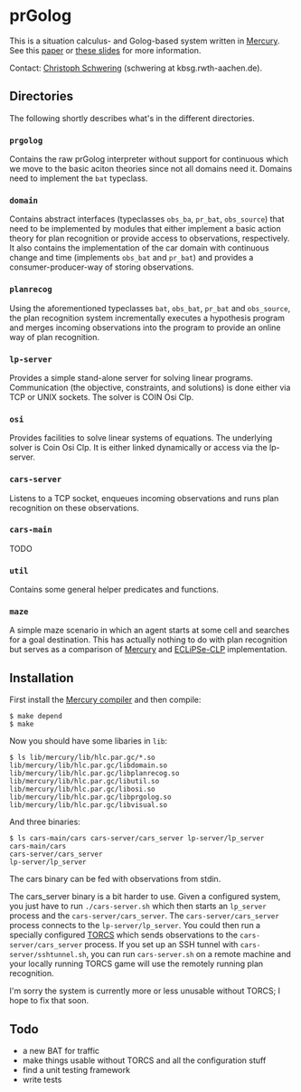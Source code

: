 prGolog
=======

This is a situation calculus- and Golog-based system written in
[Mercury][Mercury].
See this [paper][Paper] or [these slides][Slides] for more information.

Contact: [Christoph Schwering][Schwering] (schwering at kbsg.rwth-aachen.de).


Directories
-----------

The following shortly describes what's in the different directories.

### `prgolog`
Contains the raw prGolog interpreter without support for continuous
which we move to the basic aciton theories since not all domains
need it. Domains need to implement the `bat` typeclass.

### `domain`
Contains abstract interfaces (typeclasses `obs_ba`, `pr_bat`,
`obs_source`) that need to be implemented by modules that either
implement a basic action theory for plan recognition or provide
access to observations, respectively.
It also contains the implementation of the car domain with
continuous change and time (implements `obs_bat` and `pr_bat`) and
provides a consumer-producer-way of storing observations.

### `planrecog`
Using the aforementioned typeclasses `bat`, `obs_bat`, `pr_bat` and
`obs_source`, the plan recognition system incrementally executes a
hypothesis program and merges incoming observations into the program
to provide an online way of plan recognition.

### `lp-server`
Provides a simple stand-alone server for solving linear programs.
Communication (the objective, constraints, and solutions) is done
either via TCP or UNIX sockets. The solver is COIN Osi Clp.

### `osi`
Provides facilities to solve linear systems of equations. The
underlying solver is Coin Osi Clp. It is either linked dynamically
or access via the lp-server.

### `cars-server`
Listens to a TCP socket, enqueues incoming observations and runs
plan recognition on these observations.

### `cars-main`
TODO

### `util`
Contains some general helper predicates and functions.

### `maze`
A simple maze scenario in which an agent starts at some cell and
searches for a goal destination. This has actually nothing to do
with plan recognition but serves as a comparison of [Mercury][Mercury]
and [ECLiPSe-CLP][ECLiPSe] implementation.



Installation
------------

First install the [Mercury compiler][Mercury] and then compile:

    $ make depend
    $ make

Now you should have some libaries in `lib`:

    $ ls lib/mercury/lib/hlc.par.gc/*.so
    lib/mercury/lib/hlc.par.gc/libdomain.so
    lib/mercury/lib/hlc.par.gc/libplanrecog.so
    lib/mercury/lib/hlc.par.gc/libutil.so
    lib/mercury/lib/hlc.par.gc/libosi.so
    lib/mercury/lib/hlc.par.gc/libprgolog.so
    lib/mercury/lib/hlc.par.gc/libvisual.so

And three binaries:

    $ ls cars-main/cars cars-server/cars_server lp-server/lp_server 
    cars-main/cars
    cars-server/cars_server
    lp-server/lp_server

The cars binary can be fed with observations from stdin.

The cars_server binary is a bit harder to use.
Given a configured system, you just have to run `./cars-server.sh`
which then starts an `lp_server` process and the `cars-server/cars_server`.
The `cars-server/cars_server` process connects to the `lp-server/lp_server`.
You could then run a specially configured [TORCS][TORCS] which sends
observations to the `cars-server/cars_server` process.
If you set up an SSH tunnel with `cars-server/sshtunnel.sh`, you can
run `cars-server.sh` on a remote machine and your locally running TORCS
game will use the remotely running plan recognition.

I'm sorry the system is currently more or less unusable without TORCS;
I hope to fix that soon.


Todo
----

* a new BAT for traffic
* make things usable without TORCS and all the configuration stuff
* find a unit testing framework
* write tests



[Paper]: http://www.aaai.org/ocs/index.php/WS/AAAIW12/paper/view/5281
[Slides]: http://www-kbsg.informatik.rwth-aachen.de/~schwering/CogRob-2012/slides.html
[Schwering]: http://www.kbsg.rwth-aachen.de/~schwering/
[Mercury]: http://www.mercury.csse.unimelb.edu.au/search.html
[ECLiPSe]: http://www.eclipseclp.org/
[TORCS]: http://torcs.sourceforge.net/

